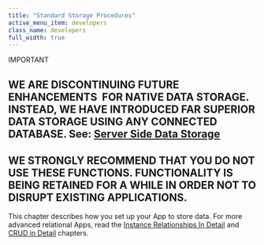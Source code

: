 ```yaml
---
title: "Standard Storage Procedures"
active_menu_item: developers
class_name: developers
full_width: true
---
```



IMPORTANT

## WE ARE DISCONTINUING FUTURE ENHANCEMENTS  FOR NATIVE DATA STORAGE. INSTEAD, WE HAVE INTRODUCED FAR SUPERIOR DATA STORAGE USING ANY CONNECTED DATABASE. See: [Server Side Data Storage](../../../../data-storage/server-side-data-storage/index)

## WE STRONGLY RECOMMEND THAT YOU DO NOT USE THESE FUNCTIONS. FUNCTIONALITY IS BEING RETAINED FOR A WHILE IN ORDER NOT TO DISRUPT EXISTING APPLICATIONS.

This chapter describes how you set up your App to store data. For more advanced relational Apps, read the [Instance Relationships In Detail](instance-relationships-in-deta) and [CRUD in Detail](crud-in-detail) chapters.

